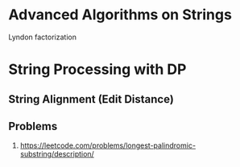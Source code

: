 # Advanced Algorithms on Strings

Lyndon factorization

# String Processing with DP

## String Alignment (Edit Distance)

## Problems

1. https://leetcode.com/problems/longest-palindromic-substring/description/